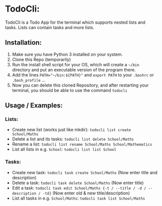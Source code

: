 # TodoCli:

TodoCli is a Todo App for the terminal which supports nested lists and tasks. Lists can
contain tasks and more lists.

## Installation:

1. Make sure you have Python 3 installed on your system.
2. Clone this Repo (temporarily)
3. Run the install shell script for your OS, which will create a ```~/bin``` directory and put
an executable version of the program there. 
4. Add the lines ```PATH="~/bin:${PATH}"``` and ```export PATH``` to your ```.bashrc``` or ```.bash_profile``` ...
5. Now you can delete this cloned Repository, and after restarting your terminal,
you should be able to use the command ```todocli```

## Usage / Examples:

### Lists:

- Create new list (works just like mkdir): ```todocli list create School/Maths```
- Delete a list and its tasks: ```todocli list delete School/Maths```
- Rename a list: ```todocli list rename School/Maths School/Mathematics```
- List all lists in e.g. ```School```: ```todocli list list School```

### Tasks:

- Create new task: ```todocli task create School/Maths``` (Now enter title and description)
- Delete a task: ```todocli task delete School/Maths``` (Now enter title)
- Edit a task: ```todocli task edit School/Maths {-t / --title / -d / --description / -td}``` (Now enter old & new title/description)
- List all tasks in e.g. ```School/Maths```: ```todocli task list School/Maths```
